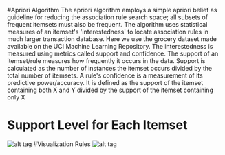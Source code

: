 #Apriori Algorithm
The apriori algorithm employs a simple apriori belief as guideline for 
reducing the association rule search space; all subsets of frequent itemsets
must also be frequent. The algorithm uses statistical measures of an itemset's
'interestedness' to locate association rules in much larger transaction database.
Here we use the grocery dataset made available on the UCI Machine Learning Repository.
The interestedness is measured using metrics called support and confidence.
The support of an itemset/rule measures how frequently it occurs in the data.
Support is calculated as the number of instances the itemset occurs divided by the total
number of itemsets. A rule's confidence is a measurement of its predictive
power/accuracy. It is defined as the support of the itemset containing both X and Y
divided by the support of the itemset containing only X

# Support Level for Each Itemset
![alt tag](https://github.com/adhok/Association-Rule-Mining-of-Groceries-Purchase-Data/support_level_each.png)
#Visualization Rules
![alt tag](https://github.com/adhok/Association-Rule-Mining-of-Groceries-Purchase-Data/Visualization_Rules.png)
